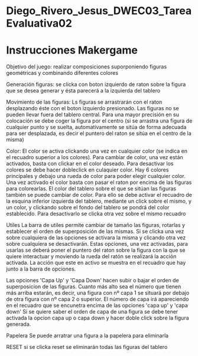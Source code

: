 # Diego_Rivero_Jesus_DWEC03_TareaEvaluativa02
 # Instrucciones Makergame #

Objetivo del juego: realizar composiciones suporponiendo figuras geométricas y combinando diferentes colores

Generación figuras: se clicka con boton izquierdo de raton sobre la figura que se desea generar y ésta parecerá a la izquierda del tablero

Movimiento de las figuras: Ls figuras se arrastrarán con el raton desplazando éste con el boton izquierdo presionado. Las figuras no se pueden llevar fuera del tablero central. Para una mayor precisión en su colocación se debe coger la figura por el centro (si se arrastra una figura de cualquier punto y se suelta, automativamente se sitúa de forma adecuada para ser desplazada, es decir el puntero del raton se sitúa en el centro de la misma)

Color: 
El color se activa clickando una vez en cualquier color (se indica en el recuadro superior a los colores). 
Para cambiar de color, una vez están activados, basta con clickar en el color deseado. 
Para desactivar los colores se debe hacer dobleclick en culaquier color.
Hay 6 colores principales y debajo una rueda de color para poder elegir cualquier color. 
Una vez activado el color basta con pasar el raton por encima de las figuras para colorearlas.
El color del tablero sobre el que se sitúan las figuras también se puede cambiar de color. Para ello se debe activar el recuadro de la esquina inferior izquierda del tablero, mediante un click sobre el mismo, y un color, y clickando sobre el fondo del tablero se pondrá del color establecido. Para desactivarlo se clicka otra vez sobre el mismo recuadro


Utiles
La barra de utiles permite cambiar de tamaño las figuras, rotarlas y establecer el orden de superposición de las mismas.
Si se clicka una vez sobre cualquiera de las opciones se activara la misma y clicando otra vez sobre cualquiera se desactivarán. 
Estas opciones, una vez activadas, para usarlas se deberá poner el puntero del raton sobre la figura con la que se quiere interactuar y moviendo la rueda del ratón se realizará la acción activada. La acción que este en activo se muestra en el recuadro que hay junto a la barra de opciones.

Las opciones 'Capa Up' y 'Capa Down' hacen subir o bajar el orden de superposicion de las figuras. Cuanto más alto sea el número que tienen más arriba estarán, es decir, una figura con nº capa 1 se situará por debajo de otra figura con nº capa 2 o superior. El número de capa irá apareciendo en el recuadro que se encunetra encima de las opciones 'capa up' y 'capa down'
Si se quiere saber el orden de capa de una figura se debe tener activada la opcion capa up o capa down y hacer doble click sobre la figura generada.  

Papelera
Se puede arratrar una figura a la papelera para eliminarla

RESET
si se clicka reset se eliminarán todas las figuras del tablero

